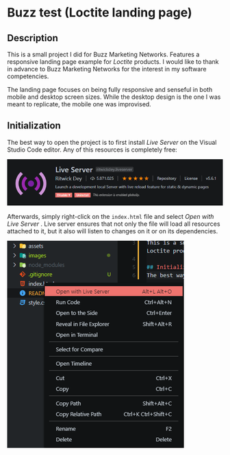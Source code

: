 # Buzz test (Loctite landing page)
## Description
This is a small project I did for Buzz Marketing Networks. Features a responsive landing page example for *Loctite* products. I would like to thank in advance to Buzz Marketing Networks for the interest in my software competencies. 

The landing page focuses on being fully responsive and senseful in both mobile and desktop screen sizes. While the desktop design is the one I was meant to replicate, the mobile one was improvised.

## Initialization
The best way to open the project is to first install *Live Server* on the Visual Studio Code editor. Any of this resources is completely free: 

![Live Server](/assets/doc/live-server.png)

Afterwards, simply right-click on the `index.html` file and select *Open with Live Server* . Live server ensures that not only the file will load all resources attached to it, but it also will listen to changes on it or on its dependencies.

![Opening with Live Server](/assets/doc/open-live-server.png)